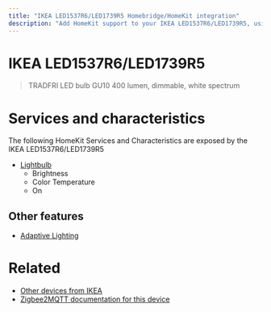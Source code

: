 ```yaml
---
title: "IKEA LED1537R6/LED1739R5 Homebridge/HomeKit integration"
description: "Add HomeKit support to your IKEA LED1537R6/LED1739R5, using Homebridge, Zigbee2MQTT and homebridge-z2m."
---
```

<!---
This file has been GENERATED using src/docgen/docgen.ts
DO NOT EDIT THIS FILE MANUALLY!
-->
# IKEA LED1537R6/LED1739R5
> TRADFRI LED bulb GU10 400 lumen, dimmable, white spectrum


# Services and characteristics
The following HomeKit Services and Characteristics are exposed by
the IKEA LED1537R6/LED1739R5

* [Lightbulb](../../light.md)
  * Brightness
  * Color Temperature
  * On


## Other features
* [Adaptive Lighting](../../light.md)


# Related
* [Other devices from IKEA](../index.md#ikea)
* [Zigbee2MQTT documentation for this device](https://www.zigbee2mqtt.io/devices/LED1537R6_LED1739R5.html)